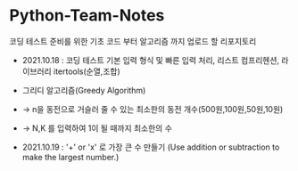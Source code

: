 # Python-Team-Notes
코딩 테스트 준비를 위한 기초 코드 부터 알고리즘 까지 업로드 할 리포지토리


* 2021.10.18 : 코딩 테스트 기본 입력 형식 및 빠른 입력 처리, 리스트 컴프리헨션, 라이브러리 itertools(순열,조합)
* 그리디 알고리즘(Greedy Algorithm) 
* -> n을 동전으로 거슬러 줄 수 있는 최소한의 동전 개수(500원,100원,50원,10원)
* -> N,K 를 입력하여 1이 될 때까지 최소한의 수

* 2021.10.19 :  '+' or 'x' 로 가장 큰 수 만들기 (Use addition or subtraction to make the largest number.)

